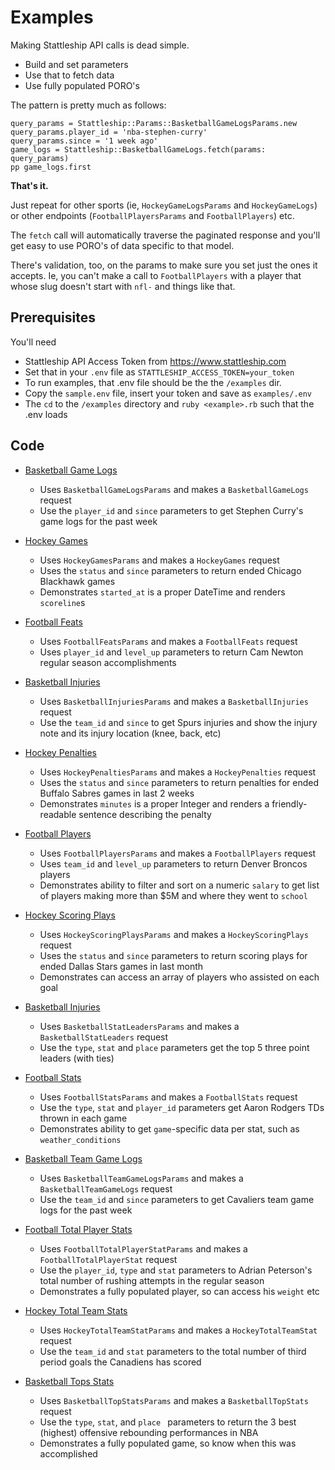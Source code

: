 # Examples

Making Stattleship API calls is dead simple.

* Build and set parameters
* Use that to fetch data
* Use fully populated PORO's

The pattern is pretty much as follows:

```
query_params = Stattleship::Params::BasketballGameLogsParams.new
query_params.player_id = 'nba-stephen-curry'
query_params.since = '1 week ago'
game_logs = Stattleship::BasketballGameLogs.fetch(params: query_params)
pp game_logs.first
```

**That's it.**

Just repeat for other sports (ie, `HockeyGameLogsParams` and `HockeyGameLogs`) or other endpoints (`FootballPlayersParams` and `FootballPlayers`) etc.

The `fetch` call will automatically traverse the paginated response and you'll get easy to use PORO's of data specific to that model.

There's validation, too, on the params to make sure you set just the ones it accepts. Ie, you can't make a call to `FootballPlayers` with a player that whose slug doesn't start with `nfl-` and things like that.

## Prerequisites

You'll need

* Stattleship API Access Token from https://www.stattleship.com
* Set that in your `.env` file as `STATTLESHIP_ACCESS_TOKEN=your_token`
* To run examples, that .env file should be the the `/examples` dir.
* Copy the `sample.env` file, insert your token and save as `examples/.env`
* The `cd` to the `/examples` directory and `ruby <example>.rb` such that the .env loads

## Code

* [Basketball Game Logs](basketball_game_logs.rb)
  * Uses `BasketballGameLogsParams` and makes a `BasketballGameLogs` request
  * Use the `player_id` and `since` parameters to get Stephen Curry's game logs for the past week

* [Hockey Games](hockey_games.rb)
  * Uses `HockeyGamesParams` and makes a `HockeyGames` request
  * Uses the `status` and `since` parameters to return ended Chicago Blackhawk games
  * Demonstrates `started_at` is a proper DateTime and renders `scoreline`s

* [Football Feats](football_feats.rb)
  * Uses `FootballFeatsParams` and makes a `FootballFeats` request
  * Uses `player_id` and `level_up` parameters to return Cam Newton regular season accomplishments

* [Basketball Injuries](basketball_injuries.rb)
  * Uses `BasketballInjuriesParams` and makes a `BasketballInjuries` request
  * Use the `team_id` and `since` to get Spurs injuries and show the injury note and its injury location (knee, back, etc)

* [Hockey Penalties](hockey_penalties.rb)
  * Uses `HockeyPenaltiesParams` and makes a `HockeyPenalties` request
  * Uses the `status` and `since` parameters to return penalties for ended Buffalo Sabres games in last 2 weeks
  * Demonstrates `minutes` is a proper Integer and renders a friendly-readable sentence describing the penalty

* [Football Players](football_players.rb)
  * Uses `FootballPlayersParams` and makes a `FootballPlayers` request
  * Uses `team_id` and `level_up` parameters to return Denver Broncos players
  * Demonstrates ability to filter and sort on a numeric `salary` to get list of players making more than $5M and where they went to `school`

* [Hockey Scoring Plays](hockey_scoring_plays.rb)
  * Uses `HockeyScoringPlaysParams` and makes a `HockeyScoringPlays` request
  * Uses the `status` and `since` parameters to return scoring plays for ended Dallas Stars games in last month
  * Demonstrates can access an array of players who assisted on each goal

* [Basketball Injuries](basketball_injuries.rb)
  * Uses `BasketballStatLeadersParams` and makes a `BasketballStatLeaders` request
  * Use the `type`, `stat` and `place` parameters get the top 5 three point leaders (with ties)

* [Football Stats](football_stats.rb)
  * Uses `FootballStatsParams` and makes a `FootballStats` request
  * Use the `type`, `stat` and `player_id` parameters get Aaron Rodgers TDs thrown in each game
  * Demonstrates ability to get `game`-specific data per stat, such as `weather_conditions`

* [Basketball Team Game Logs](basketball_team_game_logs.rb)
  * Uses `BasketballTeamGameLogsParams` and makes a `BasketballTeamGameLogs` request
  * Use the `team_id` and `since` parameters to get Cavaliers team game logs for the past week

* [Football Total Player Stats](football_player_total_stat.rb)
  * Uses `FootballTotalPlayerStatParams` and makes a `FootballTotalPlayerStat` request
  * Use the `player_id`, `type` and `stat` parameters to Adrian Peterson's total number of rushing attempts in the regular season
  * Demonstrates a fully populated player, so can access his `weight` etc

* [Hockey Total Team Stats](football_player_total_stat.rb)
  * Uses `HockeyTotalTeamStatParams` and makes a `HockeyTotalTeamStat` request
  * Use the `team_id` and `stat` parameters to the total number of third period goals the Canadiens has scored

* [Basketball Tops Stats](basketball_top_stats.rb)
  * Uses `BasketballTopStatsParams` and makes a `BasketballTopStats` request
  * Use the `type`, `stat`, and `place ` parameters to return the 3 best (highest) offensive rebounding performances in NBA
  * Demonstrates a fully populated game, so know when this was accomplished
